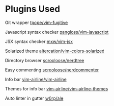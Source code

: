 # Plugins Used

Git wrapper
[tpope/vim-fugitive](https://github/tpope/vim-fugitive)

Javascript syntax checker
[pangloss/vim-javascript](https://github/pangloss/vim-javascript)

JSX syntax checker
[mxw/vim-jsx](https://github/mxw/vim-jsx)

Solarized theme
[altercation/vim-colors-solarized](https://github/altercation/vim-colors-solarized)

Directory browser
[scrooloose/nerdtree](https://github/scrooloose/nerdtree)

Easy commenting
[scrooloose/nerdcommenter](https://github/scrooloose/nerdcommenter)

Info bar
[vim-airline/vim-airline](https://github/vim-airline/vim-airline)

Themes for info bar
[vim-airline/vim-airline-themes](https://github/vim-airline/vim-airline-themes)

Auto linter in gutter
[w0rp/ale](https://github/w0rp/ale)
